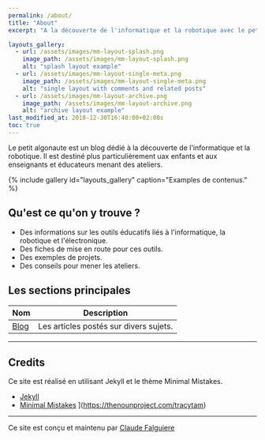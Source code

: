 ```yaml
---
permalink: /about/
title: "About"
excerpt: "A la découverte de l'informatique et la robotique avec le petit algonaute."

layouts_gallery:
  - url: /assets/images/mm-layout-splash.png
    image_path: /assets/images/mm-layout-splash.png
    alt: "splash layout example"
  - url: /assets/images/mm-layout-single-meta.png
    image_path: /assets/images/mm-layout-single-meta.png
    alt: "single layout with comments and related posts"
  - url: /assets/images/mm-layout-archive.png
    image_path: /assets/images/mm-layout-archive.png
    alt: "archive layout example"
last_modified_at: 2018-12-30T16:40:00+02:00s
toc: true
---
```


Le petit algonaute est un blog dédié à la découverte de l'informatique et la robotique. Il est destiné plus particulièrement uax enfants et aux enseignants et éducateurs menant des ateliers.

{% include gallery id="layouts_gallery" caption="Examples de contenus." %}


## Qu'est ce qu'on y trouve ?

- Des informations sur les outils éducatifs liés à l'informatique, la robotique et l'électronique.
- Des fiches de mise en route pour ces outils.
- Des exemples de projets.
- Des conseils pour mener les ateliers.

## Les sections principales

| Nom                                        | Description                                           |
| ------------------------------------------- | ----------------------------------------------------- |
| [Blog](/about/) | Les articles postés sur divers sujets. |

---

## Credits

Ce site est réalisé en utilisant Jekyll et le thème Minimal Mistakes.


- [Jekyll](https://jekyllrb.com/)
- [Minimal Mistakes](https://mmistakes.github.io/minimal-mistake) ](https://thenounproject.com/tracytam)


---

Ce site est conçu et maintenu par [Claude Falguiere](https://cfalguiere.github.io/)
